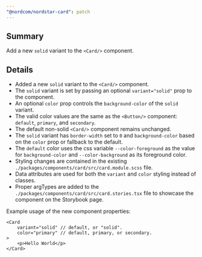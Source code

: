 ```yaml
---
"@nordcom/nordstar-card": patch
---
```


## Summary
Add a new `solid` variant to the `<Card/>` component.

## Details
- Added a new `solid` variant to the `<Card/>` component.
- The `solid` variant is set by passing an optional `variant="solid"` prop to the component.
- An optional `color` prop controls the `background-color` of the `solid` variant.
- The valid color values are the same as the `<Button/>` component: `default`, `primary`, and `secondary`.
- The default non-solid `<Card/>` component remains unchanged.
- The `solid` variant has `border-width` set to `0` and `background-color` based on the `color` prop or fallback to the default.
- The `default` color uses the css variable `--color-foreground` as the value for `background-color` and `--color-background` as its foreground color.
- Styling changes are contained in the existing `./packages/components/card/src/card.module.scss` file.
- Data attributes are used for both the `variant` and `color` styling instead of classes.
- Proper argTypes are added to the `./packages/components/card/src/card.stories.tsx` file to showcase the component on the Storybook page.

Example usage of the new component properties:
```tsx
<Card
    variant="solid" // default, or "solid".
    color="primary" // default, primary, or secondary.
>
    <p>Hello World</p>
</Card>
